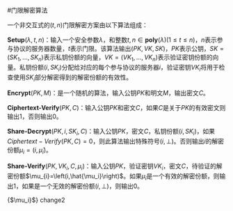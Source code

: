 #门限解密算法

一个非交互式的$(t,n)$门限解密方案由以下算法组成：

$\textbf{Setup}(\lambda,t,n)$：输入一个安全参数$\lambda$，和整数$t,n\in\textbf{poly}(\lambda)$($1\leq t\leq n$)，$n$表示参与协议的服务器数量，$t$表示门限。该算法输出$(PK,VK,SK)$，$PK$表示公钥，$SK=(SK_1,...,SK_n)$表示私钥份额的向量，$VK=(VK_1,...,VK_n)$表示验证密钥份额的向量。私钥份额$(i,SK_i)$分配给对应的每个参与协议的服务器$i$，验证密钥$VK_i$将用于检查使用$SK_i$部分解密得到的解密份额的有效性。

$\textbf{Encrypt}(PK,M)$：是一个随机的算法，输入公钥$PK$和明文$M$，输出密文$C$。

$\textbf{Ciphertext-Verify}(PK,C)$：输入公钥$PK$和密文$C$，如果$C$是关于$PK$的有效密文则输出$1$，否则输出$0$。

$\textbf{Share-Decrypt}(PK,i,SK_i,C)$：输入公钥$PK$，密文$C$，私钥份额$(i,SK_i)$，如果$Ciphertext-Verify(PK,C)=0$，则此算法输出特殊符号$(i,\perp)$。否则输出$i$的解密份额$\mu_{i}=\left(i, \hat{\mu}_{i}\right)$。

$\textbf{Share-Verify}(PK,VK_i,C,\mu_{i})$：输入公钥$PK$，验证密钥$VK_i$，密文$C$，待验证的解密份额$\mu_{i}=\left(i,\hat{\mu_i}\right)$。如果$\mu_{i}$是一个有效的解密份额，则输出1，如果是一个无效的解密份额$(i, \perp)$，则输出0。

{$\mu_i}$}
change2
